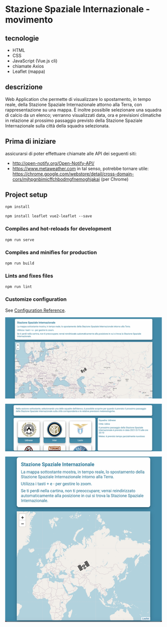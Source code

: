 # Stazione Spaziale Internazionale - movimento

## tecnologie
* HTML
* CSS
* JavaScript (Vue.js cli)
* chiamate Axios
* Leaflet (mappa)

## descrizione
Web Application che permette di visualizzare lo spostamento, in tempo reale, della Stazione Spaziale Internazionale attorno alla Terra, con rappresentazione su una mappa.
È inoltre possibile selezionare una squadra di calcio da un elenco; verranno visualizzati data, ora e previsioni climatiche in relazione al prossimo passaggio previsto della Stazione Spaziale Internazionale sulla città della squadra selezionata.

## Prima di iniziare
assicurarsi di poter effettuare chiamate alle API dei seguenti siti:
* http://open-notify.org/Open-Notify-API/
* https://www.metaweather.com
in tal senso, potrebbe tornare utile:
https://chrome.google.com/webstore/detail/cross-domain-cors/mjhpgnbimicffchbodmgfnemoghjakai (per Chrome)

## Project setup
```
npm install
```

```
npm install leaflet vue2-leaflet --save
```

### Compiles and hot-reloads for development
```
npm run serve
```

### Compiles and minifies for production
```
npm run build
```

### Lints and fixes files
```
npm run lint
```

### Customize configuration
See [Configuration Reference](https://cli.vuejs.org/config/).

![](foto1.jpg)

![](foto2.jpg)

![](foto3.jpg)
